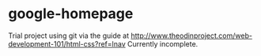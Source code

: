 # google-homepage
Trial project using git via the guide at http://www.theodinproject.com/web-development-101/html-css?ref=lnav
Currently incomplete.

